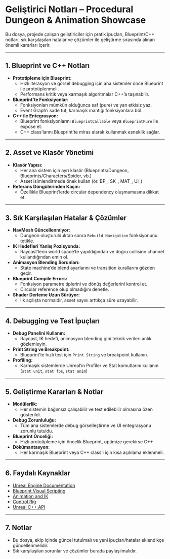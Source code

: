 # Geliştirici Notları – Procedural Dungeon & Animation Showcase

Bu dosya, projede çalışan geliştiriciler için pratik ipuçları, Blueprint/C++ notları, sık karşılaşılan hatalar ve çözümler ile geliştirme sırasında alınan önemli kararları içerir.

---

## 1. Blueprint ve C++ Notları

- **Prototipleme için Blueprint:**
  - Hızlı iterasyon ve görsel debugging için ana sistemler önce Blueprint ile prototiplenmeli.
  - Performans kritik veya karmaşık algoritmalar C++’a taşınabilir.
- **Blueprint’te Fonksiyonlar:**
  - Fonksiyonları mümkün olduğunca saf (pure) ve yan etkisiz yaz.
  - Event Graph’ı sade tut, karmaşık mantığı fonksiyonlara böl.
- **C++ ile Entegrasyon:**
  - Blueprint fonksiyonlarını `BlueprintCallable` veya `BlueprintPure` ile expose et.
  - C++ class’larını Blueprint’te miras alarak kullanmak esneklik sağlar.

---

## 2. Asset ve Klasör Yönetimi

- **Klasör Yapısı:**
  - Her ana sistem için ayrı klasör (Blueprints/Dungeon, Blueprints/Characters/Spider, vb.)
  - Asset isimlendirmede önek kullan (ör. BP_, SK_, MAT_, UI_)
- **Referans Döngülerinden Kaçın:**
  - Özellikle Blueprint’lerde circular dependency oluşmamasına dikkat et.

---

## 3. Sık Karşılaşılan Hatalar & Çözümler

- **NavMesh Güncellenmiyor:**
  - Dungeon oluşturulduktan sonra `Rebuild Navigation` fonksiyonunu tetikle.
- **IK Hedefleri Yanlış Pozisyonda:**
  - Raycast’lerin world space’te yapıldığından ve doğru collision channel kullandığından emin ol.
- **Animasyon Blending Sorunları:**
  - State machine’de blend ayarlarını ve transition kurallarını gözden geçir.
- **Blueprint Compile Errors:**
  - Fonksiyon parametre tiplerini ve dönüş değerlerini kontrol et.
  - Circular reference olup olmadığını denetle.
- **Shader Derleme Uzun Sürüyor:**
  - İlk açılışta normaldir, asset sayısı arttıkça süre uzayabilir.

---

## 4. Debugging ve Test İpuçları

- **Debug Panelini Kullanın:**
  - Raycast, IK hedefi, animasyon blending gibi teknik verileri anlık gözlemleyin.
- **Print String ve Breakpoint:**
  - Blueprint’te hızlı test için `Print String` ve breakpoint kullanın.
- **Profiling:**
  - Karmaşık sistemlerde Unreal’ın Profiler ve Stat komutlarını kullanın (`stat unit`, `stat fps`, `stat anim`)

---

## 5. Geliştirme Kararları & Notlar

- **Modülerlik:**
  - Her sistemin bağımsız çalışabilir ve test edilebilir olmasına özen gösterildi.
- **Debug Zorunluluğu:**
  - Tüm ana sistemlerde debug görselleştirme ve UI entegrasyonu zorunlu tutuldu.
- **Blueprint Önceliği:**
  - Hızlı prototipleme için öncelik Blueprint, optimize gerekirse C++
- **Dökümantasyon:**
  - Her karmaşık Blueprint veya C++ class’ı için kısa açıklama eklenmeli.

---

## 6. Faydalı Kaynaklar

- [Unreal Engine Documentation](https://docs.unrealengine.com/5.0/en-US/)
- [Blueprint Visual Scripting](https://docs.unrealengine.com/5.0/en-US/blueprint-visual-scripting-in-unreal-engine/)
- [Animation and IK](https://docs.unrealengine.com/5.0/en-US/animation-in-unreal-engine/)
- [Control Rig](https://docs.unrealengine.com/5.0/en-US/control-rig-in-unreal-engine/)
- [Unreal C++ API](https://docs.unrealengine.com/5.0/en-US/API/)

---

## 7. Notlar

- Bu dosya, ekip içinde güncel tutulmalı ve yeni ipuçları/hatalar eklendikçe güncellenmelidir.
- Sık karşılaşılan sorunlar ve çözümler burada paylaşılmalıdır.

